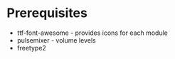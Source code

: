 # Prerequisites
* ttf-font-awesome - provides icons for each module
* pulsemixer - volume levels
* freetype2
